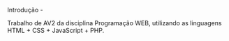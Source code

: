 Introdução -

Trabalho de AV2 da disciplina Programação WEB, utilizando as linguagens HTML + CSS + JavaScript + PHP.

